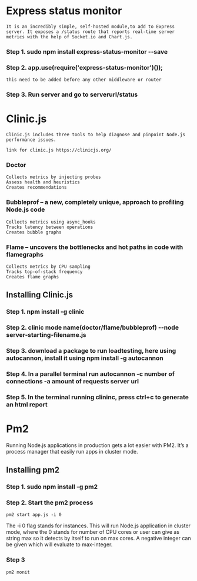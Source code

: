 # Express status monitor

    It is an incredibly simple, self-hosted module,to add to Express server. It exposes a /status route that reports real-time server metrics with the help of Socket.io and Chart.js.

### Step 1. sudo npm install express-status-monitor --save

### Step 2. app.use(require('express-status-monitor')()); 
    this need to be added before any other middleware or router

### Step 3. Run server and go to serverurl/status

# Clinic.js

    Clinic.js includes three tools to help diagnose and pinpoint Node.js performance issues.

    link for clinic.js https://clinicjs.org/

### Doctor
    Collects metrics by injecting probes
    Assess health and heuristics
    Creates recommendations
### Bubbleprof – a new, completely unique, approach to profiling  Node.js code
    Collects metrics using async_hooks
    Tracks latency between operations
    Creates bubble graphs
### Flame – uncovers the bottlenecks and hot paths in code with flamegraphs
    Collects metrics by CPU sampling
    Tracks top-of-stack frequency
    Creates flame graphs

## Installing Clinic.js

### Step 1. npm install -g clinic

### Step 2. clinic mode name(doctor/flame/bubbleprof) --node server-starting-filename.js

### Step 3. download a package to run loadtesting, here using autocannon, install it using npm install -g autocannon

### Step 4. In a parallel terminal run autocannon -c number of connections -a amount of requests  server url

### Step 5. In the terminal running clininc, press ctrl+c to generate an html report

# Pm2

Running Node.js applications in production gets a lot easier with PM2. It’s a process manager that easily run apps in cluster mode.

## Installing pm2

 ### Step 1. sudo npm install -g pm2

 ### Step 2. Start the pm2 process

    pm2 start app.js -i 0

 The -i 0 flag stands for instances. This will run Node.js application in cluster mode, where the 0 stands for number of CPU cores or user can give as string max so it detects by itself to run on max cores. A negative integer can be given which will evaluate to max-integer.

### Step 3

    pm2 monit
